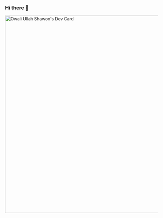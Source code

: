 ### Hi there 👋
<!--
**OwaliShawon/OwaliShawon** is a ✨ _special_ ✨ repository because its `README.md` (this file) appears on your GitHub profile.
-->
<a href="https://app.daily.dev/owalishawon"><img src="https://api.daily.dev/devcards/v2/eGcUCNJqsljAoPpvehbEg.png?type=wide&r=u21" width="652" alt="Owali Ullah Shawon's Dev Card"/></a>

